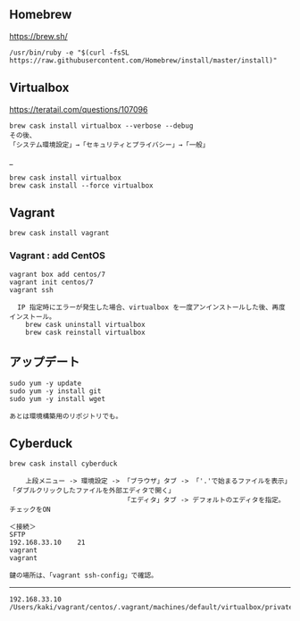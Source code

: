 ## Homebrew
https://brew.sh/
```
/usr/bin/ruby -e "$(curl -fsSL https://raw.githubusercontent.com/Homebrew/install/master/install)"
```

## Virtualbox
https://teratail.com/questions/107096
```
brew cask install virtualbox --verbose --debug
その後、
「システム環境設定」→「セキュリティとプライバシー」→「一般」
```
_
```
brew cask install virtualbox
brew cask install --force virtualbox
```

## Vagrant
```
brew cask install vagrant
```
### Vagrant : add CentOS
```
vagrant box add centos/7
vagrant init centos/7
vagrant ssh

  IP 指定時にエラーが発生した場合、virtualbox を一度アンインストールした後、再度インストール。
    brew cask uninstall virtualbox
    brew cask reinstall virtualbox
```

## アップデート
```
sudo yum -y update
sudo yum -y install git
sudo yum -y install wget

あとは環境構築用のリポジトリでも。
```

## Cyberduck
```
brew cask install cyberduck

    上段メニュー -> 環境設定 -> 「ブラウザ」タブ -> 「'.'で始まるファイルを表示」「ダブルクリックしたファイルを外部エディタで開く」
　                           「エディタ」タブ -> デフォルトのエディタを指定。チェックをON

＜接続＞
SFTP
192.168.33.10    21
vagrant
vagrant

鍵の場所は、「vagrant ssh-config」で確認。
```






_____________
```
192.168.33.10
/Users/kaki/vagrant/centos/.vagrant/machines/default/virtualbox/private_key
```
